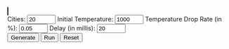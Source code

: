 <script src="https://rawgit.com/pedrohfsd/TSP/gh-pages/_includes/canvas.js"></script>
<script src="https://rawgit.com/pedrohfsd/TSP/develop/simulated_annealing.js"></script>

<canvas id="canvas" width="640" height="490" style="border:1px solid #000000;"></canvas>
<br/>Cities: <input id='cityCountId' value='20' size="5"/>
Initial Temperature: <input id='temperatureId' value='1000' size="5"/>
Temperature Drop Rate (in %): <input id='dropRateId' value='0.05' size="5"/>
Delay (in millis): <input id='delayId' value='20' size="5"/>
<br/><button onclick="generate(props);">Generate</button>
<button onclick="run(props, document.getElementById('temperatureId').value, document.getElementById('dropRateId').value, document.getElementById('delayId').value);">Run</button>
<button onclick="resetCanvas(props, props.vertices);">Reset</button>

<script>
var props = {canvas:null, context:null
            , width:640
            , height:480
            , margin:20
            , fontSize:14
            , verticeCount:function(){return document.getElementById('cityCountId').value}
            , vertices:[]
            };
props.canvas = document.getElementById('canvas');
props.context = props.canvas.getContext('2d');
props.context.font = (props.fontSize+2)+'px Arial';
props.context.fillText('\'Input\' the number of cities to \'Generate\' the graph and \'Run\'', props.width/2-220, props.height/2);
props.context.font = props.fontSize+'px Arial';

function state_changed(props, event){resetCanvas(props, event.vertices);}
function log(props, text){setText(props, text);}
</script>